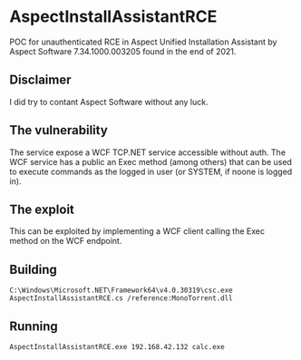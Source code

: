 # AspectInstallAssistantRCE
POC for unauthenticated RCE in Aspect Unified Installation Assistant by Aspect Software 7.34.1000.003205 found in the end of 2021.

## Disclaimer
I did try to contant Aspect Software without any luck.

## The vulnerability
The service expose a WCF TCP.NET service accessible without auth. The WCF service has a public an Exec method (among others) 
that can be used to execute commands as the logged in user (or SYSTEM, if noone is logged in).

## The exploit
This can be exploited by implementing a WCF client calling the Exec method on the WCF endpoint.

## Building

```
C:\Windows\Microsoft.NET\Framework64\v4.0.30319\csc.exe AspectInstallAssistantRCE.cs /reference:MonoTorrent.dll
```

## Running
```
AspectInstallAssistantRCE.exe 192.168.42.132 calc.exe
```
